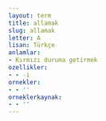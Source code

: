 ```yaml
---
layout: term
title: allamak
slug: allamak
letter: A
lisan: Türkçe
anlamlar:
- Kırmızı duruma getirmek
ozellikler:
- - -i
ornekler:
- - ''
orneklerkaynak:
- - ''
---
```

